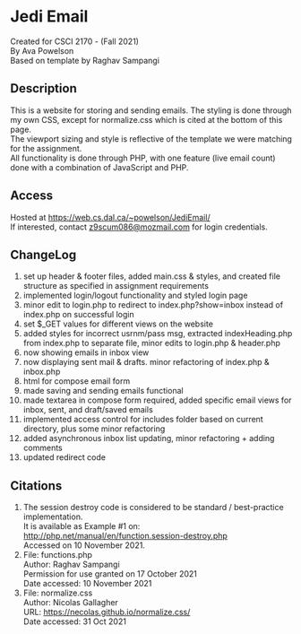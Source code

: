 # Jedi Email
Created for CSCI 2170 - (Fall 2021)\
By Ava Powelson\
Based on template by Raghav Sampangi

## Description
This is a website for storing and sending emails. The styling is done through my own CSS, except for normalize.css which is cited at the bottom of this page. \
The viewport sizing and style is reflective of the template we were matching for the assignment. \
All functionality is done through PHP, with one feature (live email count) done with a combination of JavaScript and PHP.

## Access
Hosted at https://web.cs.dal.ca/~powelson/JediEmail/ \
If interested, contact z9scum086@mozmail.com for login credentials.

## ChangeLog
1. set up header & footer files, added main.css & styles, and created file structure as specified in assignment requirements
2. implemented login/logout functionality and styled login page
3. minor edit to login.php to redirect to index.php?show=inbox instead of index.php on successful login
4. set $_GET values for different views on the website
5. added styles for incorrect usrnm/pass msg, extracted indexHeading.php from index.php to separate file, minor edits to login.php & header.php
6. now showing emails in inbox view
7. now displaying sent mail & drafts. minor refactoring of index.php & inbox.php
8. html for compose email form
9. made saving and sending emails functional
10. made textarea in compose form required, added specific email views for inbox, sent, and draft/saved emails
11. implemented access control for includes folder based on current directory, plus some minor refactoring
12. added asynchronous inbox list updating, minor refactoring + adding comments
13. updated redirect code

## Citations
1. The session destroy code is considered to be standard / best-practice implementation.\
   It is available as Example #1 on: http://php.net/manual/en/function.session-destroy.php \
   Accessed on 10 November 2021.
2. File: functions.php \
   Author: Raghav Sampangi \
   Permission for use granted on 17 October 2021 \
   Date accessed: 10 November 2021
3. File: normalize.css \
   Author: Nicolas Gallagher \
   URL: https://necolas.github.io/normalize.css/ \
   Date accessed: 31 Oct 2021
